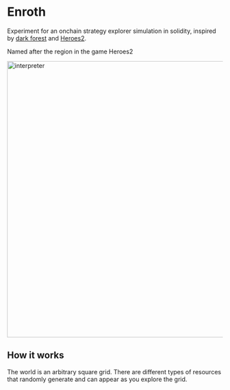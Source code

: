 # Enroth

Experiment for an onchain strategy explorer simulation in solidity, inspired by [dark forest](https://zkga.me/) and [Heroes2](https://en.wikipedia.org/wiki/Heroes_of_Might_and_Magic_II).

Named after the region in the game Heroes2

<img width="645" alt="interpreter" src="https://user-images.githubusercontent.com/9449596/200182552-cf5387a6-20a6-4d1f-875b-3d1a62dd4c53.png">

## How it works

The world is an arbitrary square grid. There are different types of resources that randomly generate and can appear as you explore the grid.
